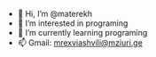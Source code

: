 - 👋 Hi, I’m @materekh
- 👀 I’m interested in programing
- 🌱 I’m currently learning programing
- 📫 Gmail: mrexviashvili@mziuri.ge

<!---
materekh/materekh is a ✨ special ✨ repository because its `README.md` (this file) appears on your GitHub profile.
You can click the Preview link to take a look at your changes.
--->
